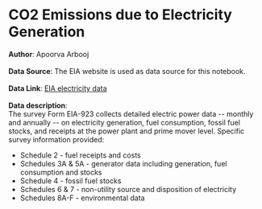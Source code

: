 # CO2 Emissions due to Electricity Generation

**Author**: Apoorva Arbooj
<br><br>**Data Source**: The EIA website is used as data source for this notebook.
<br><br>**Data Link**: [EIA electricity data](https://www.eia.gov/electricity/data/eia923/)
<br><br>**Data description**:<br>The survey Form EIA-923 collects detailed electric power data -- monthly and annually -- on electricity generation, fuel consumption, fossil fuel stocks, and receipts at the power plant and prime mover level. Specific survey information provided:

*   Schedule 2 - fuel receipts and costs
*   Schedules 3A & 5A - generator data including generation, fuel consumption and stocks
*   Schedule 4 - fossil fuel stocks
*   Schedules 6 & 7 - non-utility source and disposition of electricity
*   Schedules 8A-F - environmental data
